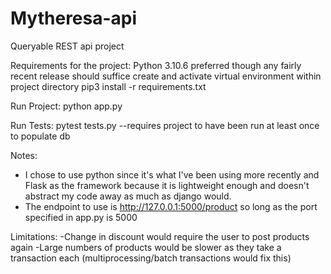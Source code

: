 # Mytheresa-api
Queryable REST api project

Requirements for the project:
Python 3.10.6 preferred though any fairly recent release should suffice
create and activate virtual environment within project directory
pip3 install -r requirements.txt

Run Project:
python app.py 

Run Tests:
pytest tests.py   --requires project to have been run at least once to populate db

Notes:
- I chose to use python since it's what I've been using more recently and Flask as the framework because it is lightweight enough and doesn't abstract my code away as much as django would.
- The endpoint to use is http://127.0.0.1:5000/product so long as the port specified in app.py is 5000


Limitations:
-Change in discount would require the user to post products again
-Large numbers of products would be slower as they take a transaction each (multiprocessing/batch transactions would fix this)

